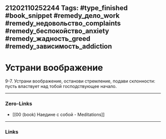 21202110252244
Tags: #type_finished #book_snippet #remedy_дело_work #remedy_недовольство_complaints #remedy_беспокойство_anxiety #remedy_жадность_greed #remedy_зависимость_addiction
---
# Устрани воображение

 9-7. Устрани воображение, останови стремление, подави склонности: пусть властвует над тобой господствующее начало.

---
### Zero-Links
- [[00 (book) Наедине с собой - Meditations]]
---
### Links
